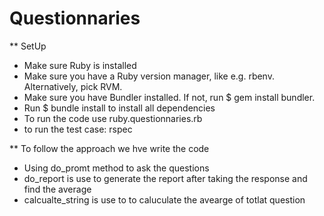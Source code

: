 # Questionnaries

** SetUp
- Make sure Ruby is installed
- Make sure you have a Ruby version manager, like e.g. rbenv. Alternatively, pick RVM.
- Make sure you have Bundler installed. If not, run $ gem install bundler.
- Run $ bundle install to install all dependencies
- To run the code use ruby.questionnaries.rb
- to run the test case: rspec

** To follow the approach we hve write the code 
- Using do_promt method to ask the questions
- do_report is use to generate the report after taking the response and find the average
- calcualte_string is use to to caluculate the avearge of totlat question
